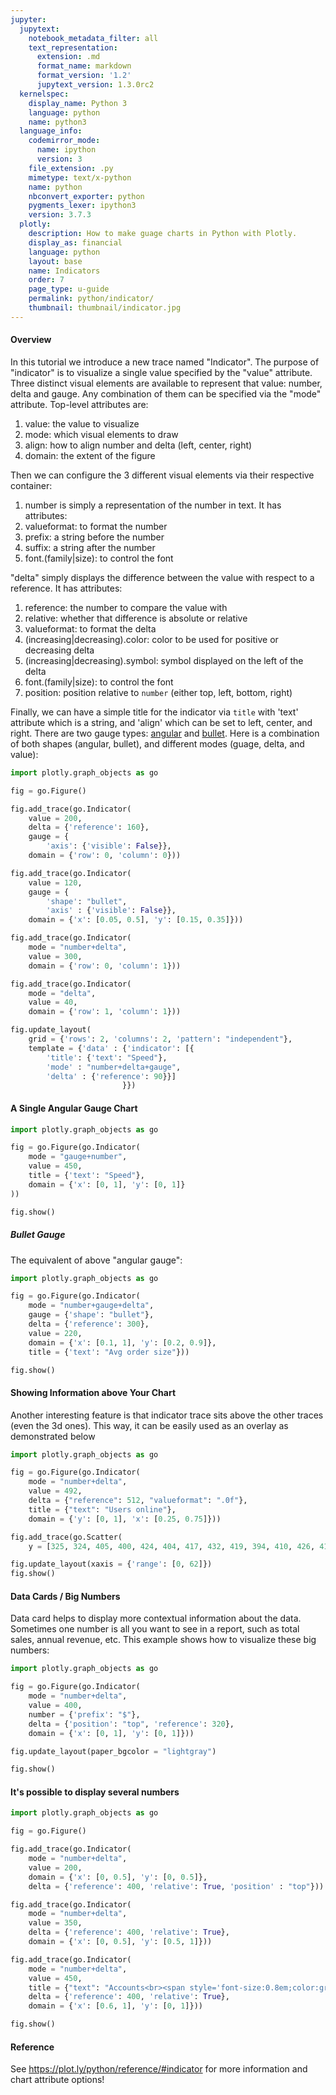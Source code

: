```yaml
---
jupyter:
  jupytext:
    notebook_metadata_filter: all
    text_representation:
      extension: .md
      format_name: markdown
      format_version: '1.2'
      jupytext_version: 1.3.0rc2
  kernelspec:
    display_name: Python 3
    language: python
    name: python3
  language_info:
    codemirror_mode:
      name: ipython
      version: 3
    file_extension: .py
    mimetype: text/x-python
    name: python
    nbconvert_exporter: python
    pygments_lexer: ipython3
    version: 3.7.3
  plotly:
    description: How to make guage charts in Python with Plotly.
    display_as: financial
    language: python
    layout: base
    name: Indicators
    order: 7
    page_type: u-guide
    permalink: python/indicator/
    thumbnail: thumbnail/indicator.jpg
---
```


#### Overview
In this tutorial we introduce a new trace named "Indicator". The purpose of "indicator" is to visualize a single value specified by the "value" attribute.
  Three distinct visual elements are available to represent that value: number, delta and gauge. Any combination of them can be specified via the "mode" attribute.
  Top-level attributes are:
    <ol>
      <li>value: the value to visualize</li>
      <li> mode: which visual elements to draw</li>
      <li> align: how to align number and delta (left, center, right)</li>
      <li> domain: the extent of the figure</li>
    </ol>

  Then we can configure the 3 different visual elements via their respective container:
    <ol>
      <li> number is simply a representation of the number in text. It has attributes:
      <li> valueformat: to format the number</li>
      <li> prefix: a string before the number</li>
      <li> suffix: a string after the number </li>
      <li> font.(family|size): to control the font</li>
    </ol>
   "delta" simply displays the difference between the value with respect to a reference. It has attributes:
    <ol>
      <li> reference: the number to compare the value with</li>
      <li> relative: whether that difference is absolute or relative</li>
      <li> valueformat: to format the delta</li>
      <li> (increasing|decreasing).color: color to be used for positive or decreasing delta</li>
      <li> (increasing|decreasing).symbol: symbol displayed on the left of the delta</li>
      <li> font.(family|size): to control the font</li>
      <li> position: position relative to `number` (either top, left, bottom, right)</li>
    </ol>
    Finally, we can have a simple title for the indicator via `title` with 'text' attribute which is a string, and 'align' which can be set to left, center, and right.
    There are two gauge types: [angular](https://plot.ly/python/gauge-charts/) and [bullet](https://plot.ly/python/bullet-charts/). Here is a combination of both shapes (angular, bullet), and different modes (guage, delta, and value):

```python
import plotly.graph_objects as go

fig = go.Figure()

fig.add_trace(go.Indicator(
    value = 200,
    delta = {'reference': 160},
    gauge = {
        'axis': {'visible': False}},
    domain = {'row': 0, 'column': 0}))

fig.add_trace(go.Indicator(
    value = 120,
    gauge = {
        'shape': "bullet",
        'axis' : {'visible': False}},
    domain = {'x': [0.05, 0.5], 'y': [0.15, 0.35]}))

fig.add_trace(go.Indicator(
    mode = "number+delta",
    value = 300,
    domain = {'row': 0, 'column': 1}))

fig.add_trace(go.Indicator(
    mode = "delta",
    value = 40,
    domain = {'row': 1, 'column': 1}))

fig.update_layout(
    grid = {'rows': 2, 'columns': 2, 'pattern': "independent"},
    template = {'data' : {'indicator': [{
        'title': {'text': "Speed"},
        'mode' : "number+delta+gauge",
        'delta' : {'reference': 90}}]
                         }})
```

#### A Single Angular Gauge Chart

```python
import plotly.graph_objects as go

fig = go.Figure(go.Indicator(
    mode = "gauge+number",
    value = 450,
    title = {'text': "Speed"},
    domain = {'x': [0, 1], 'y': [0, 1]}
))

fig.show()
```

##### Bullet Gauge
The equivalent of above "angular gauge":

```python
import plotly.graph_objects as go

fig = go.Figure(go.Indicator(
    mode = "number+gauge+delta",
    gauge = {'shape': "bullet"},
    delta = {'reference': 300},
    value = 220,
    domain = {'x': [0.1, 1], 'y': [0.2, 0.9]},
    title = {'text': "Avg order size"}))

fig.show()
```

#### Showing Information above Your Chart
Another interesting feature is that indicator trace sits above the other traces (even the 3d ones). This way, it can be easily used as an overlay as demonstrated below

```python
import plotly.graph_objects as go

fig = go.Figure(go.Indicator(
    mode = "number+delta",
    value = 492,
    delta = {"reference": 512, "valueformat": ".0f"},
    title = {"text": "Users online"},
    domain = {'y': [0, 1], 'x': [0.25, 0.75]}))

fig.add_trace(go.Scatter(
    y = [325, 324, 405, 400, 424, 404, 417, 432, 419, 394, 410, 426, 413, 419, 404, 408, 401, 377, 368, 361, 356, 359, 375, 397, 394, 418, 437, 450, 430, 442, 424, 443, 420, 418, 423, 423, 426, 440, 437, 436, 447, 460, 478, 472, 450, 456, 436, 418, 429, 412, 429, 442, 464, 447, 434, 457, 474, 480, 499, 497, 480, 502, 512, 492]))

fig.update_layout(xaxis = {'range': [0, 62]})
fig.show()
```
#### Data Cards / Big Numbers
Data card helps to display more contextual information about the data. Sometimes one number is all you want to see in a report, such as total sales, annual revenue, etc. This example shows how to visualize these big numbers:

```python
import plotly.graph_objects as go

fig = go.Figure(go.Indicator(
    mode = "number+delta",
    value = 400,
    number = {'prefix': "$"},
    delta = {'position': "top", 'reference': 320},
    domain = {'x': [0, 1], 'y': [0, 1]}))

fig.update_layout(paper_bgcolor = "lightgray")

fig.show()
```

#### It's possible to display several numbers

```python
import plotly.graph_objects as go

fig = go.Figure()

fig.add_trace(go.Indicator(
    mode = "number+delta",
    value = 200,
    domain = {'x': [0, 0.5], 'y': [0, 0.5]},
    delta = {'reference': 400, 'relative': True, 'position' : "top"}))

fig.add_trace(go.Indicator(
    mode = "number+delta",
    value = 350,
    delta = {'reference': 400, 'relative': True},
    domain = {'x': [0, 0.5], 'y': [0.5, 1]}))

fig.add_trace(go.Indicator(
    mode = "number+delta",
    value = 450,
    title = {"text": "Accounts<br><span style='font-size:0.8em;color:gray'>Subtitle</span><br><span style='font-size:0.8em;color:gray'>Subsubtitle</span>"},
    delta = {'reference': 400, 'relative': True},
    domain = {'x': [0.6, 1], 'y': [0, 1]}))

fig.show()
```

#### Reference
See https://plot.ly/python/reference/#indicator for more information and chart attribute options!

```python

```
